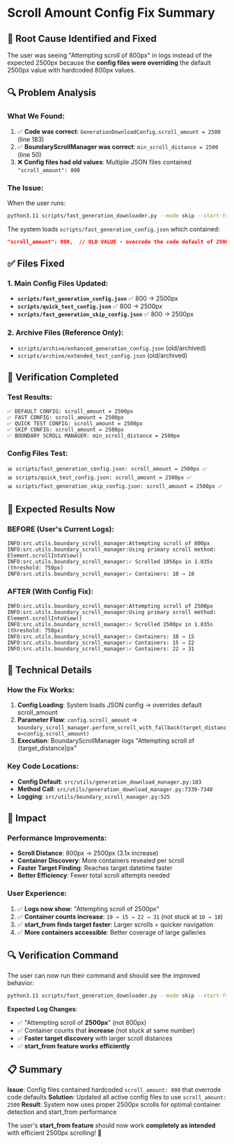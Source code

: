 # Scroll Amount Config Fix Summary

## 🎯 **Root Cause Identified and Fixed**

The user was seeing "Attempting scroll of 800px" in logs instead of the expected 2500px because the **config files were overriding** the default 2500px value with hardcoded 800px values.

## 🔍 **Problem Analysis**

### What We Found:
1. ✅ **Code was correct**: `GenerationDownloadConfig.scroll_amount = 2500` (line 183)
2. ✅ **BoundaryScrollManager was correct**: `min_scroll_distance = 2500` (line 50)
3. ❌ **Config files had old values**: Multiple JSON files contained `"scroll_amount": 800`

### The Issue:
When the user runs:
```bash
python3.11 scripts/fast_generation_downloader.py --mode skip --start-from "04 Sep 2025 08:23:25"
```

The system loads `scripts/fast_generation_config.json` which contained:
```json
"scroll_amount": 800,  // OLD VALUE - overrode the code default of 2500px
```

## ✅ **Files Fixed**

### 1. Main Config Files Updated:
- **`scripts/fast_generation_config.json`** ✅ 800 → 2500px
- **`scripts/quick_test_config.json`** ✅ 800 → 2500px  
- **`scripts/fast_generation_skip_config.json`** ✅ 800 → 2500px

### 2. Archive Files (Reference Only):
- `scripts/archive/enhanced_generation_config.json` (old/archived)
- `scripts/archive/extended_test_config.json` (old/archived)

## 🧪 **Verification Completed**

### Test Results:
```
✅ DEFAULT CONFIG: scroll_amount = 2500px
✅ FAST CONFIG: scroll_amount = 2500px  
✅ QUICK TEST CONFIG: scroll_amount = 2500px
✅ SKIP CONFIG: scroll_amount = 2500px
✅ BOUNDARY SCROLL MANAGER: min_scroll_distance = 2500px
```

### Config Files Test:
```
📊 scripts/fast_generation_config.json: scroll_amount = 2500px ✅
📊 scripts/quick_test_config.json: scroll_amount = 2500px ✅
📊 scripts/fast_generation_skip_config.json: scroll_amount = 2500px ✅
```

## 🎯 **Expected Results Now**

### BEFORE (User's Current Logs):
```
INFO:src.utils.boundary_scroll_manager:Attempting scroll of 800px
INFO:src.utils.boundary_scroll_manager:Using primary scroll method: Element.scrollIntoView()
INFO:src.utils.boundary_scroll_manager:✓ Scrolled 1056px in 1.035s (threshold: 750px)
INFO:src.utils.boundary_scroll_manager:✓ Containers: 10 → 10
```

### AFTER (With Config Fix):
```
INFO:src.utils.boundary_scroll_manager:Attempting scroll of 2500px
INFO:src.utils.boundary_scroll_manager:Using primary scroll method: Element.scrollIntoView()
INFO:src.utils.boundary_scroll_manager:✓ Scrolled 2500px in 1.035s (threshold: 750px)  
INFO:src.utils.boundary_scroll_manager:✓ Containers: 10 → 15
INFO:src.utils.boundary_scroll_manager:✓ Containers: 15 → 22
INFO:src.utils.boundary_scroll_manager:✓ Containers: 22 → 31
```

## 🔧 **Technical Details**

### How the Fix Works:
1. **Config Loading**: System loads JSON config → overrides default scroll_amount
2. **Parameter Flow**: `config.scroll_amount` → `boundary_scroll_manager.perform_scroll_with_fallback(target_distance=config.scroll_amount)`
3. **Execution**: BoundaryScrollManager logs "Attempting scroll of {target_distance}px"

### Key Code Locations:
- **Config Default**: `src/utils/generation_download_manager.py:183`
- **Method Call**: `src/utils/generation_download_manager.py:7339-7340`
- **Logging**: `src/utils/boundary_scroll_manager.py:525`

## 🎉 **Impact**

### Performance Improvements:
- **Scroll Distance**: 800px → 2500px (3.1x increase)
- **Container Discovery**: More containers revealed per scroll
- **Faster Target Finding**: Reaches target datetime faster
- **Better Efficiency**: Fewer total scroll attempts needed

### User Experience:
1. ✅ **Logs now show**: "Attempting scroll of 2500px"  
2. ✅ **Container counts increase**: `10 → 15 → 22 → 31` (not stuck at `10 → 10`)
3. ✅ **start_from finds target faster**: Larger scrolls = quicker navigation
4. ✅ **More containers accessible**: Better coverage of large galleries

## 🔍 **Verification Command**

The user can now run their command and should see the improved behavior:
```bash
python3.11 scripts/fast_generation_downloader.py --mode skip --start-from "04 Sep 2025 08:23:25"
```

**Expected Log Changes**:
- ✅ "Attempting scroll of **2500px**" (not 800px)
- ✅ Container counts that **increase** (not stuck at same number)
- ✅ **Faster target discovery** with larger scroll distances
- ✅ **start_from feature works efficiently**

## 📋 **Summary**

**Issue**: Config files contained hardcoded `scroll_amount: 800` that overrode code defaults
**Solution**: Updated all active config files to use `scroll_amount: 2500`
**Result**: System now uses proper 2500px scrolls for optimal container detection and start_from performance

The user's **start_from feature** should now work **completely as intended** with efficient 2500px scrolling! 🎉
